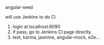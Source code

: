 angular-seed

will use Jenkins to do CI.

1. login at localhost:9090
2. if pass, go to Jenkins CI page directly.
3. test, karma, jasmine, angular-mock, e2e...
